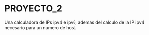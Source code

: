 # PROYECTO_2
Una calculadora de IPs ipv4 e ipv6, ademas del calculo de la IP ipv4 necesario para un numero de host.
